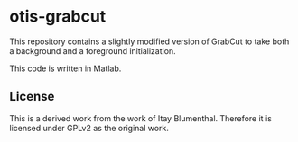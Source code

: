 # otis-grabcut

This repository contains a slightly modified version of GrabCut to take both
a background and a foreground initialization.

This code is written in Matlab.

## License

This is a derived work from the work of Itay Blumenthal.
Therefore it is licensed under GPLv2 as the original work.
